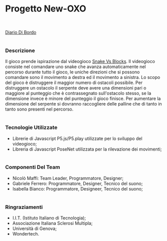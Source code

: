 # Progetto New-OXO 
</br>

[Diario Di Bordo](https://docs.google.com/spreadsheets/d/1i7o-DaUBjdFxjFVex9U1yanGdgBvGvw5iJV6RIwK5No/edit?usp=sharing)
</br></br>

### Descrizione
Il gioco prende ispirazione dal videogioco [Snake Vs Blocks](https://play.google.com/store/apps/details?id=com.bentostudio.ballsvsblocks&hl=it&gl=US).
Il videogioco consiste nel comandare uno snake che avanza automaticamente nel percorso durante tutto il gioco, le uniche direzioni che si possono comandare sono il movimento a destra ed il movimento a sinistra.
Lo scopo del gioco è distruggere il maggior numero di ostacoli possibile. Per distruggere un ostacolo il serpente deve avere una dimensioni pari o maggiore al
punteggio che è contrassegnato sull'ostacolo stesso, se la dimensione invece è minore del punteggio il gioco finisce.
Per aumentare la dimensione del serpente si dovranno raccogliere delle palline che di tanto in tanto sono presenti nel percorso.
</br></br>

### Tecnologie Utilizzate
- Librerie di Javascript P5.js/P5.play utilizzate per lo sviluppo del videogioco;
- Libreria di Javascript PoseNet utilizzata per la rilevazione dei movimenti;
</br></br>

### Componenti Del Team
- Nicolò Maffi: Team Leader, Programmatore, Designer;
- Gabriele Ferrero: Programmatore, Designer, Tecnico del suono;
- Isabella Bianco: Programmatore, Designeer, Tecnico del suono;
</br></br>

### Ringraziamenti
- I.I.T. (Istituto Italiano di Tecnologia);
- Associazione Italiana Sclerosi Multipla;
- Università di Genova;
- Wondertech.
